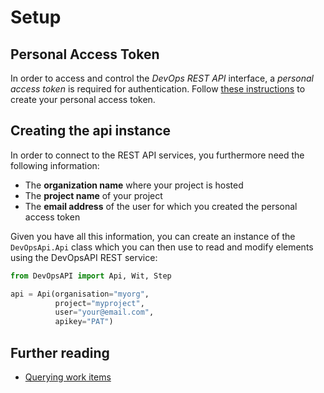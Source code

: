 # Setup

## Personal Access Token

In order to access and control the _DevOps REST API_ interface, a _personal access token_
is required for authentication. Follow 
[these instructions](https://tinyurl.com/3ssc25vf) to create your personal access token.

## Creating the api instance

In order to connect to the REST API services, you furthermore need the following
information:

-   The **organization name** where your project is hosted
-   The **project name** of your project
-   The **email address** of the user for which you created the personal access token

Given you have all this information, you can create an instance of the `DevOpsApi.Api` class
which you can then use to read and modify elements using the DevOpsAPI REST service:


``` python
from DevOpsAPI import Api, Wit, Step

api = Api(organisation="myorg",
          project="myproject",
          user="your@email.com",
          apikey="PAT")
```

## Further reading

-   [Querying work items](query.md)

